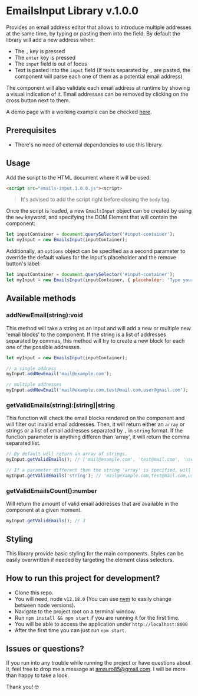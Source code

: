 # EmailsInput Library v.1.0.0
Provides an email address editor that allows to introduce multiple addresses at the same time, by typing or pasting them into the field. By default the library will add a new address when:

- The `,` key is pressed
- The `enter` key is pressed
- The `input` field is out of focus
- Text is pasted into the `input` field (If texts separated by `,` are pasted, the component will parse each one of them as a potential email address)

The component will also validate each email address at runtime by showing a visual indication of it. Email addresses can be removed by clicking on the cross button next to them.

A demo page with a working example can be checked [here](https://agustin-villar.github.io/emails-input-page/).

## Prerequisites
- There's no need of external dependencies to use this library.

## Usage
Add the script to the HTML document where it will be used:

```html
<script src="emails-input.1.0.0.js"><script>
```

> It's advised to add the script right before closing the `body` tag.

Once the script is loaded, a new `EmailsInput` object can be created by using the `new` keyword, and specifying the DOM Element that will contain the component:

```js
let inputContainer = document.querySelector('#input-container');
let myInput = new EmailsInput(inputContainer);
```

Additionally, an `options` object can be specified as a second parameter to override the default values for the input's placeholder and the remove button's label:

```js
let inputContainer = document.querySelector('#input-container');
let myInput = new EmailsInput(inputContainer, { placeholder: 'Type your email', removeLabel: 'delete' });
```

## Available methods

### addNewEmail(string):void
This method will take a string as an input and will add a new or multiple new 'email blocks' to the component. If the string is a list of addresses separated by commas, this method will try to create a new block for each one of the possible addresses.

```js
let myInput = new EmailsInput(inputContainer);

// a single address
myInput.addNewEmail('mail@example.com');

// multiple addresses
myInput.addNewEmail('mail@example.com,test@mail.com,user@gmail.com');
```

### getValidEmails(string):[string]|string
This function will check the email blocks rendered on the component and will filter out invalid email addresses. Then, it will return either an `array` or strings or a list of email addresses separated by `,` in `string` format. If the function parameter is anything differen than 'array', it will return the comma separated list.

```js
// By default will return an array of strings.
myInput.getValidEmails(); // ['mail@example.com', 'test@mail.com', 'user@gmail.com']

// If a parameter different than the string 'array' is specified, will return a string.
myInput.getValidEmails('string'); // 'mail@example.com,test@mail.com,user@gmail.com'
```

### getValidEmailsCount():number
Will return the amount of valid email addresses that are available in the component at a given moment.
```js
myInput.getValidEmails(); // 3
```

## Styling
This library provide basic styling for the main components. Styles can be easily overwritten if needed by targeting the element class selectors.

## How to run this project for development?
- Clone this repo.
- You will need, node `v12.18.0` (You can use [nvm](https://github.com/nvm-sh/nvm) to easily change between node versions).
- Navigate to the project root on a terminal window.
- Run `npm install && npm start` if you are running it for the first time.
- You will be able to access the application under `http://localhost:8000`
- After the first time you can just run `npm start`.

## Issues or questions?
If you run into any trouble while running the project or have questions about it, feel free to drop me a message at [amauro85@gmail.com](mailto:amauro85@gmail.com). I will be more than happy to take a look.

Thank you! 🤓